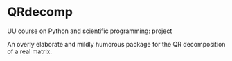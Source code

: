 # QRdecomp
UU course on Python and scientific programming: project

An overly elaborate and mildly humorous package for the QR decomposition of a real matrix.  
